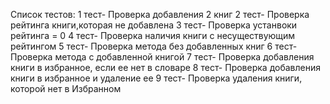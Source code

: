 Список тестов:
1 тест- Проверка добавления 2 книг 
2 тест- Проверка рейтинга книги,которая не добавлена 
3 тест- Проверка устанвоки рейтинга = 0
4 тест- Проверка наличия книги с несуществующим рейтингом
5 тест- Проверка метода без добавленных книг
6 тест- Проверка метода с добавленной книгой
7 тест- Проверка добавления книги в избранное, если ее нет в словаре
8 тест- Проверка добавления книги в избранное и удаление ее
9 тест- Проверка удаления книги, которой нет в Избранном
